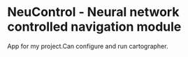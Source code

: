 # NeuControl - Neural network controlled navigation module
App for my project.Can configure and run cartographer.

